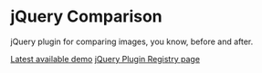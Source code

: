 jQuery Comparison
=================

jQuery plugin for comparing images, you know, before and after.

[Latest available demo](http://htmlpreview.github.io/?https://github.com/vikekh/jquery-comparison/blob/master/demo/demo.html)
[jQuery Plugin Registry page](https://plugins.jquery.com/comparison/)